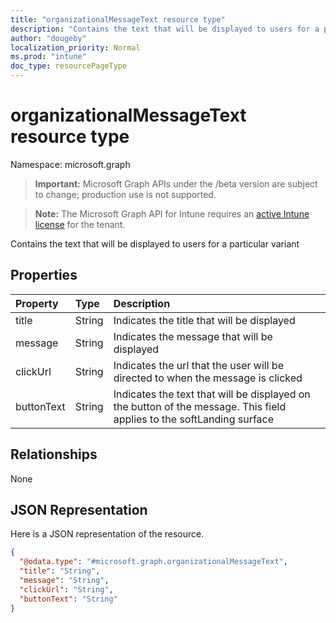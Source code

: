 ```yaml
---
title: "organizationalMessageText resource type"
description: "Contains the text that will be displayed to users for a particular variant"
author: "dougeby"
localization_priority: Normal
ms.prod: "intune"
doc_type: resourcePageType
---
```


# organizationalMessageText resource type

Namespace: microsoft.graph

> **Important:** Microsoft Graph APIs under the /beta version are subject to change; production use is not supported.

> **Note:** The Microsoft Graph API for Intune requires an [active Intune license](https://go.microsoft.com/fwlink/?linkid=839381) for the tenant.

Contains the text that will be displayed to users for a particular variant

## Properties
|Property|Type|Description|
|:---|:---|:---|
|title|String|Indicates the title that will be displayed|
|message|String|Indicates the message that will be displayed|
|clickUrl|String|Indicates the url that the user will be directed to when the message is clicked|
|buttonText|String|Indicates the text that will be displayed on the button of the message. This field applies to the softLanding surface|

## Relationships
None

## JSON Representation
Here is a JSON representation of the resource.
<!-- {
  "blockType": "resource",
  "@odata.type": "microsoft.graph.organizationalMessageText"
}
-->
``` json
{
  "@odata.type": "#microsoft.graph.organizationalMessageText",
  "title": "String",
  "message": "String",
  "clickUrl": "String",
  "buttonText": "String"
}
```






